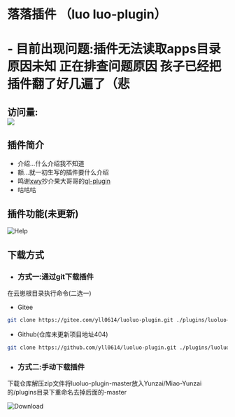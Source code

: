 # 落落插件 （luo luo-plugin）
# - 目前出现问题:插件无法读取apps目录 原因未知 正在排查问题原因 孩子已经把插件翻了好几遍了（悲
## 访问量:<br><img src="https://count.moeyy.cn/get/@:yueyuez/"/></br>
## 插件简介  
- 介绍...什么介绍我不知道
- 额...就一初生写的插件要什么介绍
- 鸣谢[xwy](https://gitee.com/xwy231321)抄介果大哥哥的[ql-plugin](https://gitee.com/xwy231321/ql-plugin)
- 咕咕咕
## 插件功能(未更新)
<img src='https://gitee.com/yll0614/img/raw/master/xiaoye-pluginv1.0.0-help.jpg'  alt='Help'></img>  
## 下载方式  
- ### 方式一:通过git下载插件  
在云崽根目录执行命令(二选一)
- Gitee
```sh
git clone https://gitee.com/yll0614/luoluo-plugin.git ./plugins/luoluo-pluhgin/
```
- Github(仓库未更新项目地址404)
```sh
git clone https://github.com/yll0614/luoluo-plugin.git ./plugins/luoluo-pluhgin/
```
- ### 方式二:手动下载插件
下载仓库解压zip文件将luoluo-plugin-master放入Yunzai/Miao-Yunzai的/plugins目录下重命名去掉后面的-master

<img src='https://gitee.com/yll0614/img/raw/master/Download%E4%BB%93%E5%BA%93.png'  alt='Download'></img>
